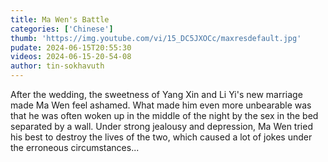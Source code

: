 ```yaml
---
title: Ma Wen's Battle
categories: ['Chinese']
thumb: 'https://img.youtube.com/vi/15_DC5JXOCc/maxresdefault.jpg'
pudate: 2024-06-15T20:55:30
videos: 2024-06-15-20-54-08
author: tin-sokhavuth
---
```

After the wedding, the sweetness of Yang Xin and Li Yi's new marriage made Ma Wen feel ashamed. What made him even more unbearable was that he was often woken up in the middle of the night by the sex in the bed separated by a wall. Under strong jealousy and depression, Ma Wen tried his best to destroy the lives of the two, which caused a lot of jokes under the erroneous circumstances...